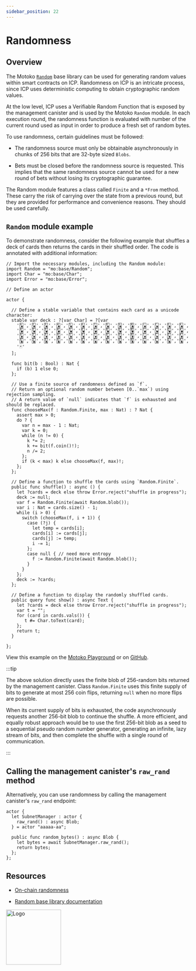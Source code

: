 ```yaml
---
sidebar_position: 22
---
```


# Randomness

## Overview

The Motoko [`Random`](../base/Random.md) base library can be used for generating random values within smart contracts on ICP. Randomness on ICP is an intricate process, since ICP uses deterministic computing to obtain cryptographic random values.

At the low level, ICP uses a Verifiable Random Function that is exposed by the management canister and is used by the Motoko `Random` module. In each execution round, the randomness function is evaluated with number of the current round used as input in order to produce a fresh set of random bytes.

To use randomness, certain guidelines must be followed:

- The randomness source must only be obtainable asynchronously in chunks of 256 bits that are 32-byte sized `Blobs`.

- Bets must be closed before the randomness source is requested. This implies that the same randomness source cannot be used for a new round of bets without losing its cryptographic guarantee.

The Random module features a class called `Finite` and a `*From` method. These carry the risk of carrying over the state from a previous round, but they are provided for performance and convenience reasons. They should be used carefully.


## `Random` module example

To demonstrate randomness, consider the following example that shuffles a deck of cards then returns the cards in their shuffled order. The code is annotated with additional information:

```motoko
// Import the necessary modules, including the Random module:
import Random = "mo:base/Random";
import Char = "mo:base/Char";
import Error = "mo:base/Error";

// Define an actor

actor {

  // Define a stable variable that contains each card as a unicode character:
  stable var deck : ?[var Char] = ?[var
    '🂡','🂢','🂣','🂤','🂥','🂦','🂧','🂨','🂩','🂪','🂫','🂬','🂭','🂮',
    '🂱','🂲','🂳','🂴','🂵','🂶','🂷','🂸','🂹','🂺','🂻','🂼','🂽','🂾',
    '🃁','🃂','🃃','🃄','🃅','🃆','🃇','🃈','🃉','🃊','🃋','🃌','🃍','🃎',
    '🃑','🃒','🃓','🃔','🃕','🃖','🃗','🃘','🃙','🃚','🃛','🃜','🃝','🃞',
    '🃏'
  ];

  func bit(b : Bool) : Nat {
    if (b) 1 else 0;
  };

  // Use a finite source of randomness defined as `f`.
  // Return an optional random number between [0..`max`) using rejection sampling.
  // A return value of `null` indicates that `f` is exhausted and should be replaced.
  func chooseMax(f : Random.Finite, max : Nat) : ? Nat {
    assert max > 0;
    do ? {
      var n = max - 1 : Nat;
      var k = 0;
      while (n != 0) {
        k *= 2;
        k += bit(f.coin()!);
        n /= 2;
      };
      if (k < max) k else chooseMax(f, max)!;
    };
  };

  // Define a function to shuffle the cards using `Random.Finite`.
  public func shuffle() : async () {
    let ?cards = deck else throw Error.reject("shuffle in progress");
    deck := null;
    var f = Random.Finite(await Random.blob());
    var i : Nat = cards.size() - 1;
    while (i > 0) {
      switch (chooseMax(f, i + 1)) {
        case (?j) {
          let temp = cards[i];
          cards[i] := cards[j];
          cards[j] := temp;
          i -= 1;
        };
        case null { // need more entropy
          f := Random.Finite(await Random.blob());
        }
      }
    };
    deck := ?cards;
  };

  // Define a function to display the randomly shuffled cards.
  public query func show() : async Text {
    let ?cards = deck else throw Error.reject("shuffle in progress");
    var t = "";
    for (card in cards.vals()) {
       t #= Char.toText(card);
    };
    return t;
  }

};
```

View this example on the [Motoko Playground](https://play.motoko.org/?tag=2675232834) or on [GitHub](https://github.com/crusso/card-shuffle/blob/main/src/cards_backend/main.mo).

:::tip

The above solution directly uses the finite blob of 256-random bits returned by the management canister. Class `Random.Finite` uses this finite supply of bits to generate at most 256 coin flips, returning `null` when no more flips are possible.
 
When its current supply of bits is exhausted, the code asynchronously requests another 256-bit blob to continue the shuffle. A more efficient, and equally robust approach would be to use the first 256-bit blob as a seed to a sequential pseudo random number generator, generating an infinite, lazy stream of bits, and then complete the shuffle with a single round of communication.

:::

## Calling the management canister's `raw_rand` method

Alternatively, you can use randomness by calling the management canister's `raw_rand` endpoint:

```motoko
actor {
  let SubnetManager : actor {
    raw_rand() : async Blob;
  } = actor "aaaaa-aa";

  public func random_bytes() : async Blob {
    let bytes = await SubnetManager.raw_rand();
    return bytes;
  };
};
```

## Resources

- [On-chain randomness](https://internetcomputer.org/docs/current/developer-docs/smart-contracts/advanced-features/randomness)

- [Random base library documentation](../base/Random.md)

<img src="https://github.com/user-attachments/assets/844ca364-4d71-42b3-aaec-4a6c3509ee2e" alt="Logo" width="150" height="150" />